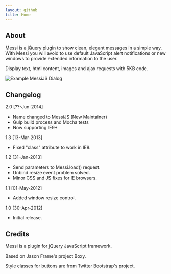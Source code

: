 ```yaml
---
layout: github
title: Home
---
```


About
-----

Messi is a jQuery plugin to show clean, elegant messages in a simple
way. With Messi you will avoid to use default JavaScript alert
notifications or new windows to provide extended information to the
user.

Display text, html content, images and ajax requests with 5KB code.

![Example MessiJS Dialog]({{site.baseurl}}/images/messijs.png "Example MessiJS Dialog")

Changelog
---------
2.0 [??-Jun-2014]

* Name changed to MessiJS (New Maintainer)
* Gulp build process and Mocha tests
* Now supporting IE9+

1.3 [13-Mar-2013]

* Fixed "class" attribute to work in IE8.

1.2 [31-Jan-2013]

* Send parameters to Messi.load() request.
* Unbind resize event problem solved.
* Minor CSS and JS fixes for IE browsers.

1.1 [01-May-2012]

* Added window resize control.

1.0 [30-Apr-2012]

* Initial release.

Credits
-------

Messi is a plugin for jQuery JavaScript framework.

Based on Jason Frame's project Boxy.

Style classes for buttons are from Twitter Bootstrap's project.

